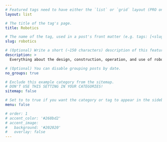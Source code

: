 ```yaml
---
# Featured tags need to have either the `list` or `grid` layout (PRO only).
layout: list

# The title of the tag's page.
title: Robotics

# The name of the tag, used in a post's front matter (e.g. tags: [<slug>]).
slug: robotics

# (Optional) Write a short (~150 characters) description of this featured tag.
description: >
  Everything about the design, construction, operation, and use of robots

# (Optional) You can disable grouping posts by date.
no_groups: true

# Exclude this example category from the sitemap.
# DON'T USE THIS SETTING IN YOUR CATEGORIES!
sitemap: false

# Set to to true if you want the category or tag to appear in the sidebar
menu: false

# order: 1
# accent_color: '#268bd2'
# accent_image:  
#   background: '#202020'
#   overlay: false
---
```


